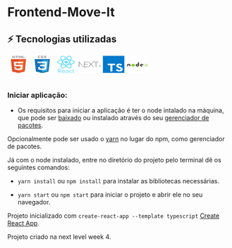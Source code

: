 # Frontend-Move-It

## ⚡ Tecnologias utilizadas
<div>
  <img align="center" alt="HTML5" height="40" width="50" src="https://github.com/miqueiassggarcia/miqueiassggarcia/blob/main/Icons//html5-original-wordmark.svg" />
  <img align="center" alt="CCS3" height="40" width="50" src="https://github.com/miqueiassggarcia/miqueiassggarcia/blob/main/Icons//css3-original-wordmark.svg" />
  <img align="center" alt="REACT" height="40" width="50" src="https://github.com/miqueiassggarcia/miqueiassggarcia/blob/main/Icons//react-original-wordmark.svg" />
  <img align="center" alt="NEXT" height="40" width="50" src="https://github.com/miqueiassggarcia/miqueiassggarcia/blob/main/Icons/nextjs-original-wordmark.svg" />
  <img align="center" alt="TYPESCRIPT" height="40" width="50" src="https://github.com/miqueiassggarcia/miqueiassggarcia/blob/main/Icons//typescript-original.svg" />
  <img align="center" alt="NODEJS" height="40" width="50" src="https://github.com/miqueiassggarcia/miqueiassggarcia/blob/main/Icons//nodejs-original-wordmark.svg" />
  <br><br>
</div>

### Iniciar aplicação:
* Os requisitos para iniciar a aplicação é ter o node intalado na máquina, que pode ser [baixado](https://nodejs.org/en/download/) ou instalado através do seu [gerenciador de pacotes](https://nodejs.org/en/download/package-manager/).

Opcionalmente pode ser usado o [yarn](https://classic.yarnpkg.com/en/docs/install/#windows-stable) no lugar do npm, como gerenciador de pacotes.

Já com o node instalado, entre no diretório do projeto pelo terminal dê os seguintes comandos:

* ``yarn install`` ou ``npm install`` para instalar as bibliotecas necessárias.

* ``yarn start`` ou ``npm start`` para iniciar o projeto e abrir ele no seu navegador.

Projeto inicializado com ``create-react-app --template typescript`` [Create React App](https://github.com/facebook/create-react-app).

Projeto criado na next level week 4.
